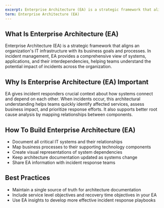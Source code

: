 ```yaml
---
excerpt: Enterprise Architecture (EA) is a strategic framework that aligns an organization's IT infrastructure with its business goals and processes.
term: Enterprise Architecture (EA)
---
```

## What Is Enterprise Architecture (EA)

Enterprise Architecture (EA) is a strategic framework that aligns an organization's IT infrastructure with its business goals and processes. In incident management, EA provides a comprehensive view of systems, applications, and their interdependencies, helping teams understand the potential impact of incidents across the organization.

## Why Is Enterprise Architecture (EA) Important

EA gives incident responders crucial context about how systems connect and depend on each other. When incidents occur, this architectural understanding helps teams quickly identify affected services, assess business impact, and prioritize response efforts. It also supports better root cause analysis by mapping relationships between components.

## How To Build Enterprise Architecture (EA)

- Document all critical IT systems and their relationships
- Map business processes to their supporting technology components
- Create visual representations of system dependencies
- Keep architecture documentation updated as systems change
- Share EA information with incident response teams

## Best Practices

- Maintain a single source of truth for architecture documentation
- Include service level objectives and recovery time objectives in your EA
- Use EA insights to develop more effective incident response playbooks